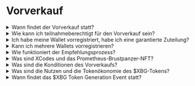# Vorverkauf

<details>
<summary>Wann findet der Vorverkauf statt?</summary>

Der $XBG-Vorverkauf ist die letzte Chance, $XBG-Token zu vergünstigten Konditionen vor unserem Token Generation Event (TGE) zu erwerben. Der $XBG-Vorverkauf wird im März 2024 stattfinden. Weitere Informationen zum Datum, den Konditionen und Details werden in Kürze veröffentlicht. Um auf dem Laufenden zu bleiben, folgen Sie XBorg auf [X.](https://twitter.com/XBorgHQ)
</details>

<details>
<summary>Wie kann ich teilnahmeberechtigt für den Vorverkauf sein?</summary>

Um am Vorverkauf teilnehmen zu können, müssen Sie den KYC-Prozess abschließen und Ihre Adresse vorregistrieren. Wir legen Wert auf Dezentralisierung und Privatsphäre, aber die Einhaltung der relevanten Rechtsordnungen erfordert von uns die Durchführung eines formellen KYC-Prozesses.

Der KYC-Prozess wird auf www.presale.xborg.com stattfinden, erleichtert durch unseren KYC-Anbieter Onfido. Der KYC-Prozess beginnt im Februar. Personen mit vorregistrierten E-Mails erhalten eine Benachrichtigung, wenn der KYC-Prozess startet.

Bitte beachten Sie, dass bestimmte Jurisdiktionen nicht unterstützt werden: Vereinigte Staaten, Kuba, Iran, Nordkorea, Russland, Syrien, die umstrittenen Regionen der Ukraine: Krim, Donezk und Luhansk, Belarus, Burma (Myanmar), Zentralafrikanische Republik, Kongo, Dem. Rep. Äthiopien, Hongkong, Irak, Libanon, Libyen, Sudan, Venezuela, Jemen, Simbabwe.
</details>

<details>
<summary>Ich habe meine Wallet vorregistriert, habe ich eine garantierte Zuteilung?</summary>

Die Vorregistrierung einer Wallet gewährt keine garantierte Zuteilung zum Vorverkauf, da das Sammelvolumen begrenzt ist. Die Konditionen des Vorverkaufs werden durch die XBorg-Governance am 14. Februar festgelegt.
</details>

<details>
<summary>Kann ich mehrere Wallets vorregistrieren?</summary>

Sie können mehrere Wallets registrieren, aber aufgrund des durchgeführten KYC-Prozesses ist es jedem Individuum nur erlaubt, mit einer Adresse teilzunehmen. Daher gibt es keinen Vorteil, mehrere Wallets zu registrieren.
</details>

<details>
<summary>Wie funktioniert der Empfehlungsprozess?</summary>

Wenn eine Person ihre Wallet mit Ihrem Empfehlungscode registriert, erhalten Sie 5% Cashback auf die Mittel, die sie während des Vorverkaufs erfolgreich eingezahlt haben.
</details>

<details>
<summary>Was sind XCodes und das Prometheus-Brustpanzer-NFT?</summary>

Die Vorregistrierung Ihrer Wallet, das Erwerben eines XCodes oder das Besitzen eines Prometheus-Brustpanzer-NFT berechtigen Sie zu Rabatten im Vorverkauf.

Prometheus-Brustpanzer sind eine Sammlung von 2.222 NFTs. 1.111 davon werden an Prometheus-Inhaber airdropped und 1.111 werden im Februar kostenlos geprägt. Sie gewähren die höchste Rabattstufe im Vorverkauf sowie Tier-6-Zuteilungen auf dem XBorg Launchpad, was dem Halten von 5.000 $XBG entspricht.

XCodes sind einzigartige Codes, die an Partnergemeinschaften verteilt werden.
</details>

<details>
<summary>Was sind die Konditionen des Vorverkaufs?</summary>

Die Konditionen des Vorverkaufs werden durch die XBorg-Governance bestimmt, wie auf Snapshot in [XIP #11](https://snapshot.org/#/xborg.eth/proposal/0xace8e2b3c0d727cfada8a19279244148e8b17b449934072cc774a1adc1b37452) vereinbart. Diese Konditionen, die am 14. Februar entschieden werden, umfassen Aspekte wie:

* \- Bewertung
* \- Vesting-/Sperrfristen
* \- Verkaufsmechanismus (z.B. holländische Auktion, fester Preis Vorverkauf usw.)

Die offiziellen Konditionen werden zu einem späteren Zeitpunkt nach der Governance-Abstimmungsperiode mitgeteilt.
</details>

<details>
<summary>Was sind die Nutzen und die Tokenökonomie des $XBG-Tokens?</summary>

Das $XBG-Token ist das native Token des XBorg-Ökosystems. Seine Hauptnutzen sind:

* \- Zahlungsgebühren
* \- Governance
* \- Meritokratische Umsatzbeteiligung
* \- Zugangsbeschränkung
* \- Gas-Token

Um mehr über das $XBG-Token zu erfahren, besuchen Sie unsere XBG-Token-Seite auf unserer [Website.](https://www.xborg.com/XBG)
</details>

<details>
<summary>Wann findet das $XBG Token Generation Event statt?</summary>

Das $XBG Token Generation Event wird in den Wochen nach dem $XBG-Vorverkauf stattfinden.
</details>
